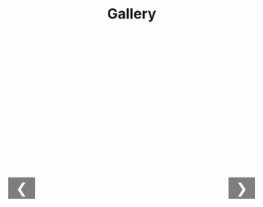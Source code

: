 <style>
    h1 {
    text-align: center;
    margin-bottom: 2rem;
    }

    .gallery {
    width: 100%;
    max-width: 100%;
    padding: 0 5%;
    margin: 0 auto;
    }

    .gallery-thumbnails {
    display: flex;
    gap: 15px;
    padding: 15px 0;
    overflow-x: auto;
    width: 100%;
    }

    .gallery-main {
    width: 90%;
    max-width: 1600px;
    margin: 30px auto;
    position: relative;
    }

    @media (min-width: 1920px) {
    .gallery-main {
        width: 85%;
    }
    
    .gallery-thumbnails {
        justify-content: center;
    }
    }

    @media (max-width: 768px) {
    .gallery-main {
        width: 95%;
    }
    }

    .thumbnail-container {
        display: inline-block;
        cursor: pointer;
        position: relative;
        transition: transform 0.3s;
    }

    .thumbnail-container img {
        max-width: 150px;
        max-height: 100px;
        width: auto;
        height: auto;
        border: 2px solid transparent;
        transition: transform 0.3s;
    }

    .thumbnail-container.active img {
        transform: scale(1.15);
        border-color: #2196F3;
        box-shadow: 0 4px 8px rgba(0,0,0,0.2);
    }

    .gallery-main {
        width: 100%;
        max-width: 100%;
        text-align: center;
        position: relative;
        margin-top: 20px;
        min-height: 500px; /* 确保主图区域可见 */
    }

    .gallery-main img {
        max-width: 100%;
        max-height: 80vh;
        height: auto;
        border: none;
        transition: opacity 1s ease-in-out;
    }

    .gallery-nav {
        position: absolute;
        top: 50%;
        transform: translateY(-50%);
        background-color: rgba(0, 0, 0, 0.5);
        color: white;
        border: none;
        font-size: 2em;
        padding: 5px 15px;
        cursor: pointer;
        z-index: 1;
    }

    .gallery-nav.left { left: 5px; }
    .gallery-nav.right { right: 5px; }

    /* 滚动条样式 */
    .gallery-thumbnails::-webkit-scrollbar {
        height: 8px;
    }
    .gallery-thumbnails::-webkit-scrollbar-thumb {
        background: #888;
        border-radius: 4px;
    }
    .gallery-thumbnails::-webkit-scrollbar-thumb:hover {
        background: #555;
    }
    .gallery-thumbnails::-webkit-scrollbar-track {
        background: #f1f1f1;
    }
</style>

<div class="gallery">
    <h1>Gallery</h1>
    <div class="gallery-thumbnails" id="thumbnailContainer"></div>
    <div class="gallery-main">
        <button class="gallery-nav left" onclick="showPreviousImage()">&#10094;</button>
        <img src="" alt="Main Image" id="mainImage" style="opacity:0;">
        <button class="gallery-nav right" onclick="showNextImage()">&#10095;</button>
    </div>
</div>

<script>
// 全局变量
let currentIndex = 0;
let autoSwitchInterval;

// 配置参数
const imageBasePath = '/images/';
const imageFiles = [
    '冬至.jpg',
    '大南山_1.jpg',
    '大南山_2.jpg',
    '大南山_3.jpg',
    '大南山_4.jpg',
    '大南山_5.jpg',
    '大南山_6.jpg'
];

// 生成图片对象
const images = imageFiles.map(fileName => ({
    src: `${imageBasePath}${fileName}`,
    alt: fileName.replace(/_/g, ' ').replace(/\..+$/, '')
}));

// 生成缩略图
function generateThumbnails() {
    const container = document.getElementById('thumbnailContainer');
    container.innerHTML = '';
    
    images.forEach((img, index) => {
        const thumbnail = document.createElement('div');
        thumbnail.className = 'thumbnail-container';
        thumbnail.innerHTML = `<img src="${img.src}" alt="Thumbnail ${img.alt}">`;
        thumbnail.onclick = () => showImage(index, true);
        container.appendChild(thumbnail);
    });
}

// 更新激活状态
function updateActiveThumbnail(index) {
    document.querySelectorAll('.thumbnail-container').forEach((container, i) => {
        container.classList.toggle('active', i === index);
    });
}

// 图片切换核心函数
async function showImage(index, quick = false) {
    if (index < 0 || index >= images.length) return;
    
    const mainImage = document.getElementById('mainImage');
    mainImage.style.transition = `opacity ${quick ? 500 : 1000}ms`;
    mainImage.style.opacity = 0;

    // 使用实际图片路径加载
    const actualSrc = await new Promise(resolve => {
        const img = new Image();
        img.src = images[index].src;
        img.onload = () => resolve(img.src);
        img.onerror = () => resolve('/images/fallback.jpg');
    });

    setTimeout(() => {
        mainImage.src = actualSrc;
        mainImage.alt = images[index].alt;
        mainImage.style.opacity = 1;
        currentIndex = index;
        updateActiveThumbnail(index);
    }, quick ? 500 : 1000);

    resetAutoSwitch();
}

// 导航功能
function showNextImage() {
    currentIndex = (currentIndex + 1) % images.length;
    showImage(currentIndex, true);
}

function showPreviousImage() {
    currentIndex = (currentIndex - 1 + images.length) % images.length;
    showImage(currentIndex, true);
}

// 自动切换控制
function resetAutoSwitch() {
    clearInterval(autoSwitchInterval);
    autoSwitchInterval = setInterval(showNextImage, 5000);
}

// 键盘控制
document.addEventListener('keydown', (e) => {
    if (e.key === 'ArrowLeft') showPreviousImage();
    if (e.key === 'ArrowRight') showNextImage();
});

// 初始化
document.addEventListener('DOMContentLoaded', () => {
    generateThumbnails();
    if (images.length > 0) {
        showImage(0, false);
    }
});
</script>